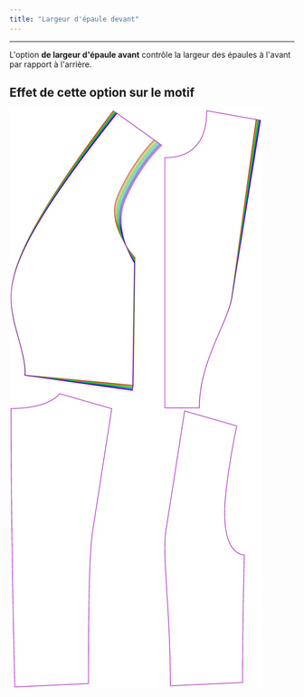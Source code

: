```yaml
---
title: "Largeur d'épaule devant"
---
```


***

L'option **de largeur d'épaule avant** contrôle la largeur des épaules à l'avant par rapport à l'arrière.

## Effet de cette option sur le motif

![Cette image montre l'effet de cette option en superposant plusieurs variantes qui ont une valeur différente pour cette option](noble_frontshoulderwidth_sample.svg "Effet de cette option sur le motif")
